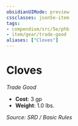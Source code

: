 ```yaml
---
obsidianUIMode: preview
cssclasses: json5e-item
tags:
- compendium/src/5e/phb
- item/gear/trade-good
aliases: ["Cloves"]
---
```

# Cloves
*Trade Good*  

- **Cost**: 3 gp
- **Weight**: 1.0 lbs.

*Source: SRD / Basic Rules*